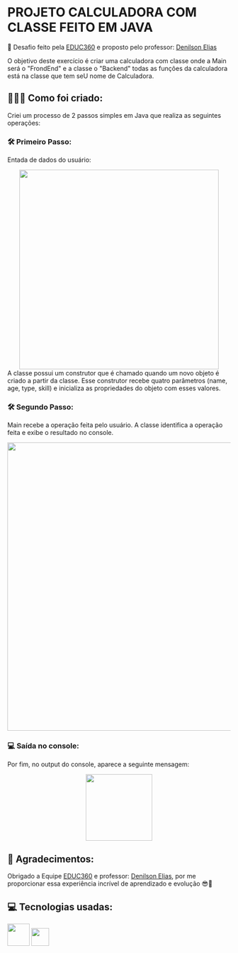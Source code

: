 # PROJETO CALCULADORA COM CLASSE FEITO EM JAVA
 📌 Desafio feito pela [EDUC360](https://www.linkedin.com/company/educ360°/) e proposto pelo professor: [Denilson Elias](https://www.linkedin.com/in/denilsonbitit/)

 O objetivo deste exercício é criar uma calculadora com classe onde a Main será o "FrondEnd" e a classe o "Backend" todas as funções da calculadora está na classe que tem seU nome de Calculadora.
 
 ## 📝👨‍💻 Como foi criado:
Criei um processo de 2 passos simples em Java que realiza as seguintes operações:

###  **🛠️ Primeiro Passo:**
Entada de dados do usuário:
<div align="center">
<img src="https://github.com/EzauLira/projeto-calculadora-com-classe/assets/149651629/f2e1c982-504e-4169-840f-8fd026f56676" height="450" />
</div>
A classe possui um construtor que é chamado quando um novo objeto é criado a partir da classe. Esse construtor recebe quatro parâmetros (name, age, type, skill) e inicializa as propriedades do objeto com esses valores.

### **🛠️ Segundo Passo:**
Main recebe a operação feita pelo usuário. A classe identifica a operação feita e exibe o resultado no console.
<div align="center">
<img src="https://github.com/EzauLira/projeto-calculadora-com-classe/assets/149651629/60014442-0ab5-4d1b-bd36-0967860ba705" height="650" />
</div>

### 💻 Saída no console:
Por fim, no output do console, aparece a seguinte mensagem:
<div align="center">
<img src="https://github.com/EzauLira/projeto-calculadora/assets/149651629/61174c05-f279-4a46-a574-d3915a0ac5c6" height="150" />
</div>

## 🤝 Agradecimentos:
Obrigado a Equipe [EDUC360](https://www.linkedin.com/company/educ360°/) e professor: [Denilson Elias](https://www.linkedin.com/in/denilsonbitit/), por me proporcionar essa experiência incrível de aprendizado e evolução 😎🤝

## 💻 Tecnologias usadas: 
<img src="https://cdn.jsdelivr.net/gh/devicons/devicon/icons/java/java-original-wordmark.svg" width="50" height="50" />    <img src="https://github.com/EzauLira/projeto-calculadora/assets/149651629/7987af68-14ef-4c14-8242-e45a6f476582" width="40" height="40" />

